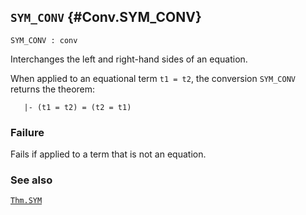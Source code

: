 ## `SYM_CONV` {#Conv.SYM_CONV}


```
SYM_CONV : conv
```



Interchanges the left and right-hand sides of an equation.


When applied to an equational term `t1 = t2`, the conversion
`SYM_CONV` returns the theorem:
    
       |- (t1 = t2) = (t2 = t1)
    



### Failure

Fails if applied to a term that is not an equation.

### See also

[`Thm.SYM`](#Thm.SYM)


